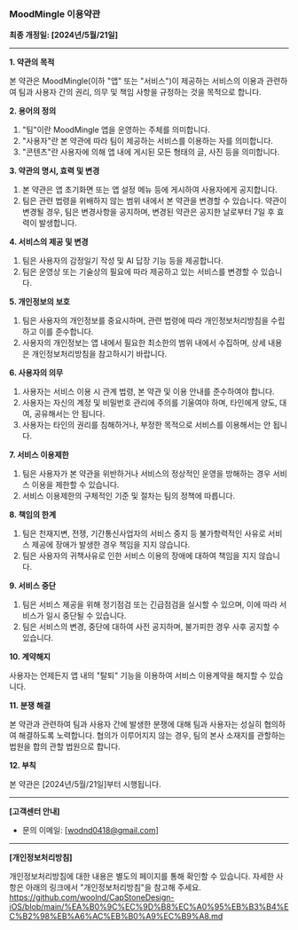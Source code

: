 ### **MoodMingle 이용약관**

**최종 개정일: [2024년/5월/21일]**

---

**1. 약관의 목적**

본 약관은 MoodMingle(이하 "앱" 또는 "서비스")이 제공하는 서비스의 이용과 관련하여 팀과 사용자 간의 권리, 의무 및 책임 사항을 규정하는 것을 목적으로 합니다.

**2. 용어의 정의**

1. "팀"이란 MoodMingle 앱을 운영하는 주체를 의미합니다.
2. "사용자"란 본 약관에 따라 팀이 제공하는 서비스를 이용하는 자를 의미합니다.
3. "콘텐츠"란 사용자에 의해 앱 내에 게시된 모든 형태의 글, 사진 등을 의미합니다.

**3. 약관의 명시, 효력 및 변경**

1. 본 약관은 앱 초기화면 또는 앱 설정 메뉴 등에 게시하여 사용자에게 공지합니다.
2. 팀은 관련 법령을 위배하지 않는 범위 내에서 본 약관을 변경할 수 있습니다. 약관이 변경될 경우, 팀은 변경사항을 공지하며, 변경된 약관은 공지한 날로부터 7일 후 효력이 발생합니다.

**4. 서비스의 제공 및 변경**

1. 팀은 사용자의 감정일기 작성 및 AI 답장 기능 등을 제공합니다.
2. 팀은 운영상 또는 기술상의 필요에 따라 제공하고 있는 서비스를 변경할 수 있습니다.

**5. 개인정보의 보호**

1. 팀은 사용자의 개인정보를 중요시하며, 관련 법령에 따라 개인정보처리방침을 수립하고 이를 준수합니다.
2. 사용자의 개인정보는 앱 내에서 필요한 최소한의 범위 내에서 수집하며, 상세 내용은 개인정보처리방침을 참고하시기 바랍니다.

**6. 사용자의 의무**

1. 사용자는 서비스 이용 시 관계 법령, 본 약관 및 이용 안내를 준수하여야 합니다.
2. 사용자는 자신의 계정 및 비밀번호 관리에 주의를 기울여야 하며, 타인에게 양도, 대여, 공유해서는 안 됩니다.
3. 사용자는 타인의 권리를 침해하거나, 부정한 목적으로 서비스를 이용해서는 안 됩니다.

**7. 서비스 이용제한**

1. 팀은 사용자가 본 약관을 위반하거나 서비스의 정상적인 운영을 방해하는 경우 서비스 이용을 제한할 수 있습니다.
2. 서비스 이용제한의 구체적인 기준 및 절차는 팀의 정책에 따릅니다.

**8. 책임의 한계**

1. 팀은 천재지변, 전쟁, 기간통신사업자의 서비스 중지 등 불가항력적인 사유로 서비스 제공에 장애가 발생한 경우 책임을 지지 않습니다.
2. 팀은 사용자의 귀책사유로 인한 서비스 이용의 장애에 대하여 책임을 지지 않습니다.

**9. 서비스 중단**

1. 팀은 서비스 제공을 위해 정기점검 또는 긴급점검을 실시할 수 있으며, 이에 따라 서비스가 일시 중단될 수 있습니다.
2. 팀은 서비스의 변경, 중단에 대하여 사전 공지하며, 불가피한 경우 사후 공지할 수 있습니다.

**10. 계약해지**

사용자는 언제든지 앱 내의 "탈퇴" 기능을 이용하여 서비스 이용계약을 해지할 수 있습니다.

**11. 분쟁 해결**

본 약관과 관련하여 팀과 사용자 간에 발생한 분쟁에 대해 팀과 사용자는 성실히 협의하여 해결하도록 노력합니다. 협의가 이루어지지 않는 경우, 팀의 본사 소재지를 관할하는 법원을 합의 관할 법원으로 합니다.

**12. 부칙**

본 약관은 [2024년/5월/21일]부터 시행됩니다.

---

**[고객센터 안내]**

- 문의 이메일: [wodnd0418@gmail.com]

---

**[개인정보처리방침]**

개인정보처리방침에 대한 내용은 별도의 페이지를 통해 확인할 수 있습니다. 자세한 사항은 아래의 링크에서 "개인정보처리방침"을 참고해 주세요.
https://github.com/woolnd/CapStoneDesign-iOS/blob/main/%EA%B0%9C%EC%9D%B8%EC%A0%95%EB%B3%B4%EC%B2%98%EB%A6%AC%EB%B0%A9%EC%B9%A8.md
